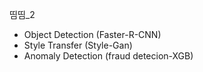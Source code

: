 띰띰_2

- Object Detection (Faster-R-CNN)
- Style Transfer (Style-Gan)
- Anomaly Detection (fraud detecion-XGB)
